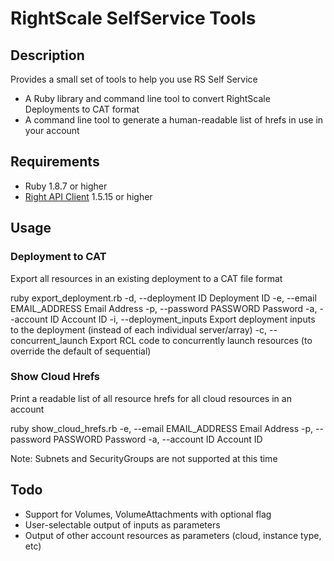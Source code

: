 # RightScale SelfService Tools

## Description

Provides a small set of tools to help you use RS Self Service
 - A Ruby library and command line tool to convert RightScale Deployments to CAT format
 - A command line tool to generate a human-readable list of hrefs in use in your account

## Requirements

* Ruby 1.8.7 or higher
* [Right API Client](https://github.com/rightscale/right_api_client) 1.5.15 or higher

## Usage

### Deployment to CAT
Export all resources in an existing deployment to a CAT file format

  ruby export_deployment.rb <options>
    -d, --deployment ID              Deployment ID
    -e, --email EMAIL_ADDRESS        Email Address
    -p, --password PASSWORD          Password
    -a, --account ID                 Account ID
    -i, --deployment_inputs          Export deployment inputs to the deployment
                                     (instead of each individual server/array)
    -c, --concurrent_launch          Export RCL code to concurrently launch resources
                                     (to override the default of sequential)

### Show Cloud Hrefs
Print a readable list of all resource hrefs for all cloud resources in an account

  ruby show_cloud_hrefs.rb <options>
    -e, --email EMAIL_ADDRESS        Email Address
    -p, --password PASSWORD          Password
    -a, --account ID                 Account ID

Note: Subnets and SecurityGroups are not supported at this time

## Todo

* Support for Volumes, VolumeAttachments with optional flag
* User-selectable output of inputs as parameters
* Output of other account resources as parameters (cloud, instance type, etc)
